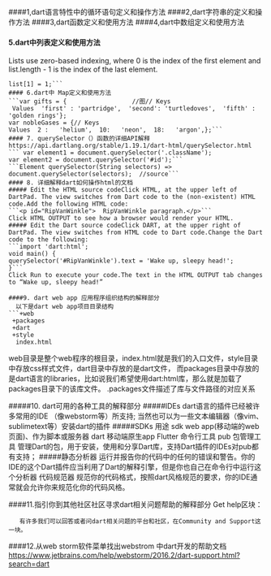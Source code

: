 ####1,dart语言特性中的循环语句定义和操作方法
####2,dart字符串的定义和操作方法
####3,dart函数定义和使用方法
####4,dart中数组定义和使用方法
#### 5.dart中列表定义和使用方法
Lists use zero-based indexing, where 0 is the index of the first element and list.length - 1 is the index of the last element.
```var list = [1, 2, 3];
list[1] = 1;```
#### 6.dart中 Map定义和使用方法
```var gifts = {                  //图// Keys     
 Values  'first' : 'partridge',  'second': 'turtledoves',  'fifth' : 'golden rings'};
var nobleGases = {// Keys 
Values  2 :   'helium',  10:   'neon',  18:   'argon',};```
#### 7. querySelector（）函数的详细API解释
https://api.dartlang.org/stable/1.19.1/dart-html/querySelector.html
``` var element1 = document.querySelector('.className');
var element2 = document.querySelector('#id');```
```Element querySelector(String selectors) => document.querySelector(selectors);  //source```
#### 8. 详细解释dart如何操作html的文档
##### Edit the HTML source codeClick HTML, at the upper left of DartPad. The view switches from Dart code to the (non-existent) HTML code.Add the following HTML code:
```<p id="RipVanWinkle">  RipVanWinkle paragraph.</p>```
Click HTML OUTPUT to see how a browser would render your HTML.
##### Edit the Dart source codeClick DART, at the upper right of DartPad. The view switches from HTML code to Dart code.Change the Dart code to the following:
```import 'dart:html';
void main() { 
querySelector('#RipVanWinkle').text = 'Wake up, sleepy head!';
}```
Click Run to execute your code.The text in the HTML OUTPUT tab changes to “Wake up, sleepy head!”

####9. dart web app 应用程序组织结构的解释部分
  以下是dart web app项目目录结构
```+web 
 +packages 
 +dart 
 +style 
  index.html 
```
web目录是整个web程序的根目录，index.html就是我们的入口文件，style目录中存放css样式文件，dart目录中存放的是dart文件， 而packages目录中存放的是dart语言的libraries，比如说我们希望使用dart:html库，那么就是加载了packages目录下的该库文件。
.packages文件描述了库与文件路径的对应关系

#####10. dart可用的各种工具的解释部分
#####IDEs
dart语言的插件已经被许多常用的IDE （像webstorm等）所支持; 
当然也可以为一些文本编辑器（像vim、sublimetext等）安装dart的插件
#####SDKs
用途	sdk
web app(移动端的web页面)、作为脚本或服务器	dart
移动端原生app	Flutter
命令行工具
pub 包管理工具
管理Dart的包，用于安装，使用和分享Dart库，支持Dart插件的IDEs对pub都有支持；
#####静态分析器
运行并报告你的代码中的任何的错误和警告。你的IDE的这个Dart插件应当利用了Dart的解释引擎，但是你也自己在命令行中运行这个分析器
代码规范器
规范你的代码格式，按照dart风格规范的要求，你的IDE通常就会允许你来规范化你的代码风格。

####11.指引你到其他社区社区寻求dart相关问题帮助的解释部分
   Get help区块：
   
       有许多我们可以回答或者问dart相关问题的平台和社区，在Community and Support这一块。

####12.从web storm软件菜单找出webstrom 中dart开发的帮助文档
   https://www.jetbrains.com/help/webstorm/2016.2/dart-support.html?search=dart
